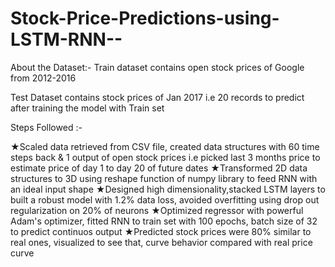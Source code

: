# Stock-Price-Predictions-using-LSTM-RNN--

About the Dataset:-
Train dataset contains  open stock prices of Google from 2012-2016

Test Dataset contains stock prices of Jan 2017 i.e 20 records to predict after training the model with Train set

Steps Followed :-

★Scaled data retrieved from CSV file, created data structures with 60 time steps back & 1 output of open stock prices i.e picked last 3 months price to estimate price of day 1 to day 20 of future dates
★Transformed 2D data structures to 3D using reshape function of numpy library to feed RNN with an ideal input shape
★Designed high dimensionality,stacked LSTM layers to built a robust model with 1.2% data loss, avoided overfitting using drop out regularization on 20% of neurons
★Optimized regressor with powerful Adam's optimizer, fitted RNN to train set with 100 epochs, batch size of 32 to predict continuos output 
★Predicted stock prices were 80% similar to real ones, visualized to see that, curve behavior compared with real price curve
